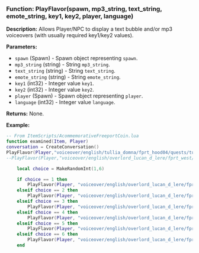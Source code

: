 ### Function: PlayFlavor(spawn, mp3_string, text_string, emote_string, key1, key2, player, language)

**Description:**
Allows Player/NPC to display a text bubble and/or mp3 voiceovers (with usually required key1/key2 values).

**Parameters:**
- `spawn` (Spawn) - Spawn object representing `spawn`.
- `mp3_string` (string) - String `mp3_string`.
- `text_string` (string) - String `text_string`.
- `emote_string` (string) - String `emote_string`.
- `key1` (int32) - Integer value `key1`.
- `key2` (int32) - Integer value `key2`.
- `player` (Spawn) - Spawn object representing `player`.
- `language` (int32) - Integer value `language`.

**Returns:** None.

**Example:**

```lua
-- From ItemScripts/AcommemorativeFreeportCoin.lua
function examined(Item, Player)
conversation = CreateConversation()
PlayFlavor(Player,"voiceover/english/tullia_domna/fprt_hood04/quests/tulladomna/tulla_x1_initial.mp3","","",309451026,621524268,Player)
--PlayFlavor(Player,"voiceover/english/overlord_lucan_d_lere/fprt_west/lucan_isle_speech.mp3","","",2912329438, 4090300715,Player)

	local choice = MakeRandomInt(1,6)

	if choice == 1 then
		PlayFlavor(Player, "voiceover/english/overlord_lucan_d_lere/fprt_west/lucan_isle_speech_4.mp3", "You show potential, but there are many who seek the auspices of Lucan, and I only have time for champions.", "", 2060818628, 3998142234, Player, 0)
	elseif choice == 2 then
		PlayFlavor(Player, "voiceover/english/overlord_lucan_d_lere/fprt_west/lucan_isle_speech_5.mp3", "Prove yourself, and I shall grant you shelter at the edge of my city, and the chance to earn your place as a proud citizen of Freeport.", "", 4115014723, 2723692261, Player, 0)
	elseif choice == 3 then
		PlayFlavor(Player, "voiceover/english/overlord_lucan_d_lere/fprt_west/lucan_isle_speech_8.mp3", "Together we will restore the glory of ages past, crush the Sons of Zek, and sweep aside the decadent nation of Qeynos!", "", 140890899, 2835297833, Player, 0)
	elseif choice == 4 then
		PlayFlavor(Player, "voiceover/english/overlord_lucan_d_lere/fprt_west/lucan_isle_speech_9.mp3", "With my guidance, you shall gain power and glory as you have never imagined, but should you turn against me, you will find that my wrath is a terrible thing ... Now go!", "", 3855854568, 2247480313, Player, 0)
	elseif choice == 5 then
		PlayFlavor(Player, "voiceover/english/overlord_lucan_d_lere/fprt_west/lucan_isle_speech_7.mp3", "Succeed, and you will share the fortunes of Freeport as we reshape this broken world.", "", 2666628260, 1943756642, Player, 0)
	elseif choice == 6 then
		PlayFlavor(Player, "voiceover/english/overlord_lucan_d_lere/fprt_west/lucan_isle_speech_6.mp3", "Go now, and begin the trials that I have set for you.", "", 1244918730, 586509135, Player, 0)
	end
```
